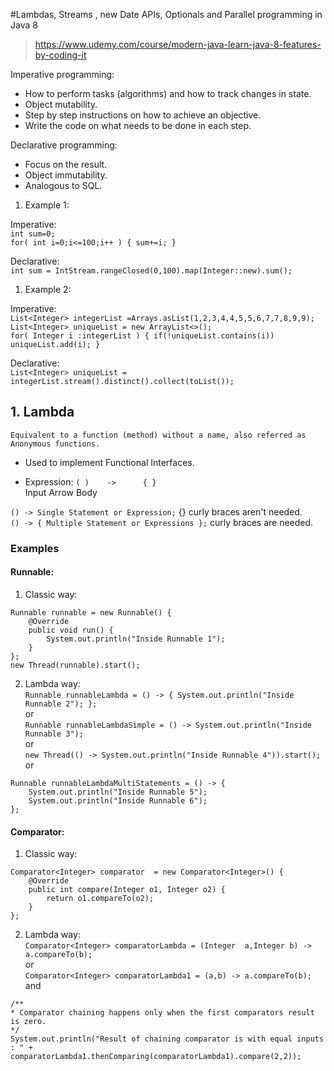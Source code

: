 #Lambdas, Streams , new Date APIs, Optionals and Parallel programming in Java 8
> https://www.udemy.com/course/modern-java-learn-java-8-features-by-coding-it

Imperative programming:</br>
* How to perform tasks (algorithms) and how to track changes in state.</br>
* Object mutability.</br>
* Step by step instructions on how to achieve an objective.</br>
* Write the code on what needs to be done in each step.</br>

Declarative programming:</br>
* Focus on the result.</br>
* Object immutability.</br>
* Analogous to SQL.</br>

1. Example 1:

Imperative:</br>
`int sum=0;`</br>
`for( int i=0;i<=100;i++ ) { sum+=i; }`</br>

Declarative:</br>
`int sum = IntStream.rangeClosed(0,100).map(Integer::new).sum();`</br>

1. Example 2:

Imperative:</br>
`List<Integer> integerList =Arrays.asList(1,2,3,4,4,5,5,6,7,7,8,9,9);`</br>
`List<Integer> uniqueList = new ArrayList<>();`</br>
`for( Integer i :integerList ) { if(!uniqueList.contains(i)) uniqueList.add(i); }`</br>

Declarative:</br>
`List<Integer> uniqueList = integerList.stream().distinct().collect(toList());`</br>

## 1. Lambda
`Equivalent to a function (method) without a name, also referred as Anonymous functions.`

* Used to implement Functional Interfaces.</br>


* Expression: 
`( )    ->      { }`</br>
Input  Arrow   Body</br>

`() -> Single Statement or Expression;` {} curly braces aren't needed.</br>
`() -> { Multiple Statement or Expressions };` curly braces are needed.</br>

### Examples</br>

#### Runnable:</br>

1. Classic way:</br>
```
Runnable runnable = new Runnable() {
    @Override
    public void run() {
        System.out.println("Inside Runnable 1");
    }
};
new Thread(runnable).start();
```

2. Lambda way:</br>
`Runnable runnableLambda = () -> { System.out.println("Inside Runnable 2"); };`</br>
or</br>
`Runnable runnableLambdaSimple = () -> System.out.println("Inside Runnable 3");`</br>
or</br>
`new Thread(() -> System.out.println("Inside Runnable 4")).start();`
or</br>
```
Runnable runnableLambdaMultiStatements = () -> { 
    System.out.println("Inside Runnable 5");
    System.out.println("Inside Runnable 6");
};
```
#### Comparator:</br>

1. Classic way:</br>
```
Comparator<Integer> comparator  = new Comparator<Integer>() {
    @Override
    public int compare(Integer o1, Integer o2) {
        return o1.compareTo(o2);
    }
};
```

2. Lambda way:</br>
`Comparator<Integer> comparatorLambda = (Integer  a,Integer b) -> a.compareTo(b);`</br>
or</br>
`Comparator<Integer> comparatorLambda1 = (a,b) -> a.compareTo(b);`</br>
and</br>
```
/**
* Comparator chaining happens only when the first comparators result is zero.
*/
System.out.println("Result of chaining comparator is with equal inputs : " + comparatorLambda1.thenComparing(comparatorLambda1).compare(2,2));
```